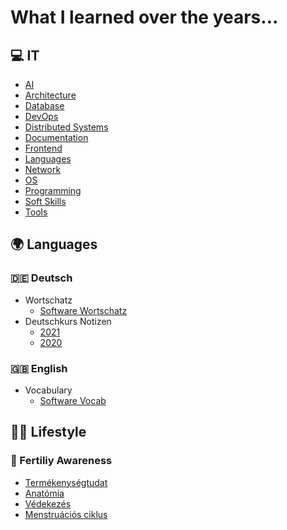 # What I learned over the years...

## 💻 IT

- [AI](it/AI.md)
- [Architecture](it/Architecture.md)  
- [Database](it/Database.md)  
- [DevOps](it/DevOps.md)  
- [Distributed Systems](it/DistributedSystems.md)  
- [Documentation](it/Documentation.md)  
- [Frontend](it/Frontend.md)  
- [Languages](it/Languages.md)  
- [Network](it/Network.md)  
- [OS](it/OS.md)  
- [Programming](it/Programming.md)  
- [Soft Skills](it/SoftSkills.md)  
- [Tools](it/Tools.md)  

## 🌍 Languages

### 🇩🇪 Deutsch

- Wortschatz
	- [Software Wortschatz](nyelv/deutsch/SoftwareVocab.md)  
- Deutschkurs Notizen
	- [2021](nyelv/deutsch/DeutschkursNotizen_2021.md)
	- [2020](nyelv/deutsch/DeutschkursNotizen_2020.md)

### 🇬🇧 English

- Vocabulary
	- [Software Vocab](nyelv/english/SoftwareVocab.md)  

## 🏃🥑 Lifestyle

### 🐣 Fertiliy Awareness

- [Termékenységtudat](lifestyle/fertility_awareness/Termekenysegtudat.md)
- [Anatómia](lifestyle/fertility_awareness/Anatomia.md)
- [Védekezés](lifestyle/fertility_awareness/Vedekezes.md)
- [Menstruációs ciklus](lifestyle/fertility_awareness/Ciklus.md)

